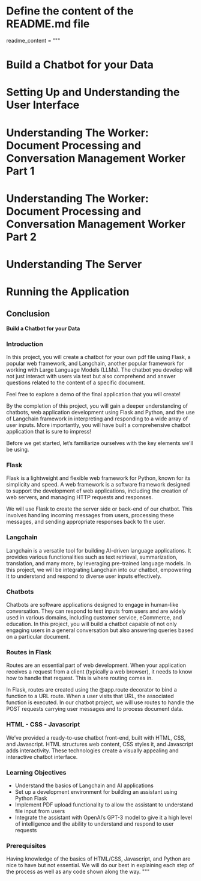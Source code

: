 # Define the content of the README.md file
readme_content = """
# Build a Chatbot for your Data

# Setting Up and Understanding the User Interface

# Understanding The Worker: Document Processing and Conversation Management Worker Part 1

# Understanding The Worker: Document Processing and Conversation Management Worker Part 2

# Understanding The Server

# Running the Application

## Conclusion

**Build a Chatbot for your Data**  

### Introduction
In this project, you will create a chatbot for your own pdf file using Flask, a popular web framework, and Langchain, another popular framework for working with Large Language Models (LLMs). The chatbot you develop will not just interact with users via text but also comprehend and answer questions related to the content of a specific document.

Feel free to explore a demo of the final application that you will create!

By the completion of this project, you will gain a deeper understanding of chatbots, web application development using Flask and Python, and the use of Langchain framework in interpreting and responding to a wide array of user inputs. More importantly, you will have built a comprehensive chatbot application that is sure to impress!

Before we get started, let’s familiarize ourselves with the key elements we’ll be using.

### Flask
Flask is a lightweight and flexible web framework for Python, known for its simplicity and speed. A web framework is a software framework designed to support the development of web applications, including the creation of web servers, and managing HTTP requests and responses.

We will use Flask to create the server side or back-end of our chatbot. This involves handling incoming messages from users, processing these messages, and sending appropriate responses back to the user.

### Langchain
Langchain is a versatile tool for building AI-driven language applications. It provides various functionalities such as text retrieval, summarization, translation, and many more, by leveraging pre-trained language models. In this project, we will be integrating Langchain into our chatbot, empowering it to understand and respond to diverse user inputs effectively.

### Chatbots
Chatbots are software applications designed to engage in human-like conversation. They can respond to text inputs from users and are widely used in various domains, including customer service, eCommerce, and education. In this project, you will build a chatbot capable of not only engaging users in a general conversation but also answering queries based on a particular document.

### Routes in Flask
Routes are an essential part of web development. When your application receives a request from a client (typically a web browser), it needs to know how to handle that request. This is where routing comes in.

In Flask, routes are created using the @app.route decorator to bind a function to a URL route. When a user visits that URL, the associated function is executed. In our chatbot project, we will use routes to handle the POST requests carrying user messages and to process document data.

### HTML - CSS - Javascript
We’ve provided a ready-to-use chatbot front-end, built with HTML, CSS, and Javascript. HTML structures web content, CSS styles it, and Javascript adds interactivity. These technologies create a visually appealing and interactive chatbot interface.


### Learning Objectives
- Understand the basics of Langchain and AI applications
- Set up a development environment for building an assistant using Python Flask
- Implement PDF upload functionality to allow the assistant to understand file input from users
- Integrate the assistant with OpenAI’s GPT-3 model to give it a high level of intelligence and the ability to understand and respond to user requests


### Prerequisites
Having knowledge of the basics of HTML/CSS, Javascript, and Python are nice to have but not essential. We will do our best in explaining each step of the process as well as any code shown along the way.
"""
